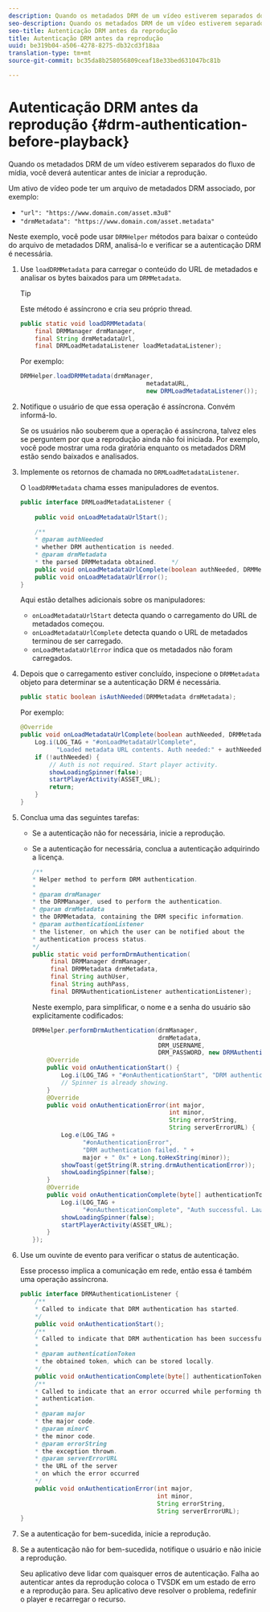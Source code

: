 ```yaml
---
description: Quando os metadados DRM de um vídeo estiverem separados do fluxo de mídia, você deverá autenticar antes de iniciar a reprodução.
seo-description: Quando os metadados DRM de um vídeo estiverem separados do fluxo de mídia, você deverá autenticar antes de iniciar a reprodução.
seo-title: Autenticação DRM antes da reprodução
title: Autenticação DRM antes da reprodução
uuid: be319b04-a506-4278-8275-db32cd3f18aa
translation-type: tm+mt
source-git-commit: bc35da8b258056809ceaf18e33bed631047bc81b

---
```



# Autenticação DRM antes da reprodução {#drm-authentication-before-playback}

Quando os metadados DRM de um vídeo estiverem separados do fluxo de mídia, você deverá autenticar antes de iniciar a reprodução.

Um ativo de vídeo pode ter um arquivo de metadados DRM associado, por exemplo:

* `"url": "https://www.domain.com/asset.m3u8"`
* `"drmMetadata": "https://www.domain.com/asset.metadata"`

Neste exemplo, você pode usar `DRMHelper` métodos para baixar o conteúdo do arquivo de metadados DRM, analisá-lo e verificar se a autenticação DRM é necessária.

1. Use `loadDRMMetadata` para carregar o conteúdo do URL de metadados e analisar os bytes baixados para um `DRMMetadata`.

   >[!TIP]
   >
   >Este método é assíncrono e cria seu próprio thread.

   ```java
   public static void loadDRMMetadata( 
       final DRMManager drmManager, 
       final String drmMetadataUrl,  
       final DRMLoadMetadataListener loadMetadataListener); 
   ```

   Por exemplo:

   ```java
   DRMHelper.loadDRMMetadata(drmManager,  
                                      metadataURL,  
                                      new DRMLoadMetadataListener());
   ```

1. Notifique o usuário de que essa operação é assíncrona. Convém informá-lo.

   Se os usuários não souberem que a operação é assíncrona, talvez eles se perguntem por que a reprodução ainda não foi iniciada. Por exemplo, você pode mostrar uma roda giratória enquanto os metadados DRM estão sendo baixados e analisados.

1. Implemente os retornos de chamada no `DRMLoadMetadataListener`.

   O `loadDRMMetadata` chama esses manipuladores de eventos.

   ```java
   public interface DRMLoadMetadataListener { 
    
       public void onLoadMetadataUrlStart(); 
    
       /** 
       * @param authNeeded 
       * whether DRM authentication is needed. 
       * @param drmMetadata 
       * the parsed DRMMetadata obtained.    */ 
       public void onLoadMetadataUrlComplete(boolean authNeeded, DRMMetadata drmMetadata); 
       public void onLoadMetadataUrlError(); 
   } 
   
   ```

   Aqui estão detalhes adicionais sobre os manipuladores:

   * `onLoadMetadataUrlStart` detecta quando o carregamento do URL de metadados começou.
   * `onLoadMetadataUrlComplete` detecta quando o URL de metadados terminou de ser carregado.
   * `onLoadMetadataUrlError` indica que os metadados não foram carregados.

1. Depois que o carregamento estiver concluído, inspecione o `DRMMetadata` objeto para determinar se a autenticação DRM é necessária.

   ```java
   public static boolean isAuthNeeded(DRMMetadata drmMetadata);
   ```

   Por exemplo:

   ```java
   @Override 
   public void onLoadMetadataUrlComplete(boolean authNeeded, DRMMetadata drmMetadata) {  
       Log.i(LOG_TAG + "#onLoadMetadataUrlComplete",  
             "Loaded metadata URL contents. Auth needed:" + authNeeded + "."); 
       if (!authNeeded) { 
           // Auth is not required. Start player activity.     
           showLoadingSpinner(false);     
           startPlayerActivity(ASSET_URL); 
           return; 
       } 
   } 
   ```

1. Conclua uma das seguintes tarefas:

   * Se a autenticação não for necessária, inicie a reprodução.
   * Se a autenticação for necessária, conclua a autenticação adquirindo a licença.

      ```java
      /** 
      * Helper method to perform DRM authentication. 
      * 
      * @param drmManager 
      * the DRMManager, used to perform the authentication. 
      * @param drmMetadata 
      * the DRMMetadata, containing the DRM specific information. 
      * @param authenticationListener 
      * the listener, on which the user can be notified about the 
      * authentication process status. 
      */ 
      public static void performDrmAuthentication( 
           final DRMManager drmManager,  
           final DRMMetadata drmMetadata, 
           final String authUser,  
           final String authPass,  
           final DRMAuthenticationListener authenticationListener);
      ```

      Neste exemplo, para simplificar, o nome e a senha do usuário são explicitamente codificados:

      ```java
      DRMHelper.performDrmAuthentication(drmManager,  
                                         drmMetadata,  
                                         DRM_USERNAME,  
                                         DRM_PASSWORD, new DRMAuthenticationListener() { 
          @Override 
          public void onAuthenticationStart() { 
              Log.i(LOG_TAG + "#onAuthenticationStart", "DRM authentication started."); 
              // Spinner is already showing. 
          } 
          @Override 
          public void onAuthenticationError(int major,  
                                            int minor,  
                                            String errorString,  
                                            String serverErrorURL) { 
              Log.e(LOG_TAG +  
                    "#onAuthenticationError",  
                    "DRM authentication failed. " +  
                    major + " 0x" + Long.toHexString(minor)); 
              showToast(getString(R.string.drmAuthenticationError));   
              showLoadingSpinner(false); 
          } 
          @Override 
          public void onAuthenticationComplete(byte[] authenticationToken) { 
              Log.i(LOG_TAG +  
                    "#onAuthenticationComplete", "Auth successful. Launching content."); 
              showLoadingSpinner(false); 
              startPlayerActivity(ASSET_URL); 
          } 
      }); 
      ```

1. Use um ouvinte de evento para verificar o status de autenticação.

   Esse processo implica a comunicação em rede, então essa é também uma operação assíncrona.

   ```java
   public interface DRMAuthenticationListener { 
       /** 
       * Called to indicate that DRM authentication has started. 
       */ 
       public void onAuthenticationStart(); 
       /** 
       * Called to indicate that DRM authentication has been successful. 
       * 
       * @param authenticationToken 
       * the obtained token, which can be stored locally. 
       */ 
       public void onAuthenticationComplete(byte[] authenticationToken); 
       /** 
       * Called to indicate that an error occurred while performing the DRM 
       * authentication. 
       * 
       * @param major 
       * the major code. 
       * @param minorC 
       * the minor code. 
       * @param errorString 
       * the exception thrown. 
       * @param serverErrorURL 
       * the URL of the server  
       * on which the error occurred 
       */ 
       public void onAuthenticationError(int major,  
                                         int minor,  
                                         String errorString,  
                                         String serverErrorURL); 
   } 
   ```

1. Se a autenticação for bem-sucedida, inicie a reprodução.
1. Se a autenticação não for bem-sucedida, notifique o usuário e não inicie a reprodução.

   Seu aplicativo deve lidar com quaisquer erros de autenticação. Falha ao autenticar antes da reprodução coloca o TVSDK em um estado de erro e a reprodução para. Seu aplicativo deve resolver o problema, redefinir o player e recarregar o recurso.

